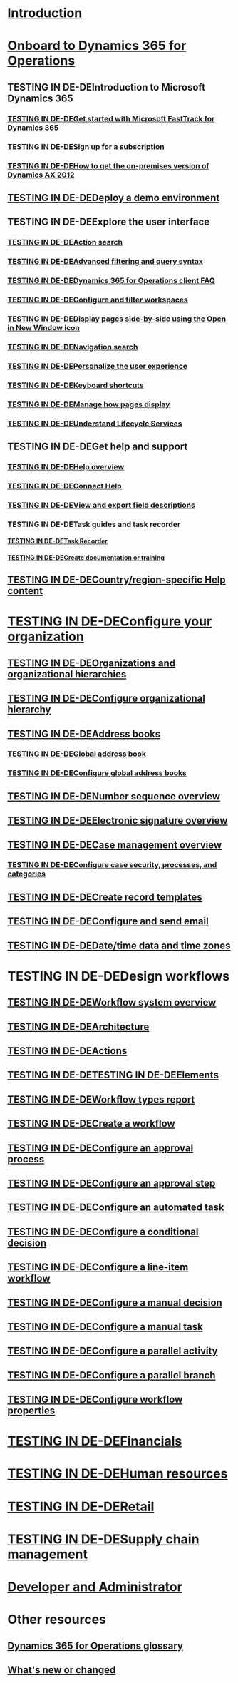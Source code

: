 # [Introduction](index.md)

# [Onboard to Dynamics 365 for Operations](get-started/onboarding-home.md)
## TESTING IN DE-DEIntroduction to Microsoft Dynamics 365
### [TESTING IN DE-DEGet started with Microsoft FastTrack for Dynamics 365](get-started/fasttrack-dynamics-365-overview.md)
### [TESTING IN DE-DESign up for a subscription](/dynamics365/operations/dev-itpro/dev-tools/sign-up-preview-subscription?toc=/dynamics365/operations/toc.json)
### [TESTING IN DE-DEHow to get the on-premises version of Dynamics AX 2012](/dynamics365/operations/dev-itpro/deployment/csp-download-customersource?toc=/dynamics365/operations/toc.json)
## [TESTING IN DE-DEDeploy a demo environment](/dynamics365/operations/dev-itpro/deployment/deploy-demo-environment?toc=/dynamics365/operations/toc.json)

## TESTING IN DE-DEExplore the user interface
### [TESTING IN DE-DEAction search](get-started/action-search.md)
### [TESTING IN DE-DEAdvanced filtering and query syntax](get-started/advanced-filtering-query-options.md)
### [TESTING IN DE-DEDynamics 365 for Operations client FAQ](get-started/client-faq.md)
### [TESTING IN DE-DEConfigure and filter workspaces](get-started/configure-filter-workspaces.md)
### [TESTING IN DE-DEDisplay pages side-by-side using the Open in New Window icon](get-started/display-pages-side-by-side.md)
### [TESTING IN DE-DENavigation search](get-started/navigation-search.md)
### [TESTING IN DE-DEPersonalize the user experience](get-started/personalize-user-experience.md)
### [TESTING IN DE-DEKeyboard shortcuts](get-started/shortcut-keys.md)
### [TESTING IN DE-DEManage how pages display](get-started/window-management.md)
### [TESTING IN DE-DEUnderstand Lifecycle Services](/dynamics365/operations/dev-itpro/lifecycle-services/lcs-works-lcs?toc=/dynamics365/operations/toc.json)

## TESTING IN DE-DEGet help and support
### [TESTING IN DE-DEHelp overview](/dynamics365/operations/dev-itpro/get-started/help-overview?toc=/dynamics365/operations/toc.json)
### [TESTING IN DE-DEConnect Help](/dynamics365/operations/dev-itpro/get-started/help-connect?toc=/dynamics365/operations/toc.json)
### [TESTING IN DE-DEView and export field descriptions](get-started/view-export-field-descriptions.md)

### TESTING IN DE-DETask guides and task recorder
#### [TESTING IN DE-DETask Recorder](/dynamics365/operations/dev-itpro/user-interface/task-recorder?toc=/dynamics365/operations/toc.json)
#### [TESTING IN DE-DECreate documentation or training](/dynamics365/operations/dev-itpro/user-interface/task-recorder?toc=/dynamics365/operations/toc.json)

## [TESTING IN DE-DECountry/region-specific Help content](/dynamics365/operations/dev-itpro/lcs-solutions/country-region?toc=/dynamics365/operations/toc.json)

# [TESTING IN DE-DEConfigure your organization](organization-administration/organization-administration-home-page.md)
## [TESTING IN DE-DEOrganizations and organizational hierarchies](organization-administration/organizations-organizational-hierarchies.md)
## [TESTING IN DE-DEConfigure organizational hierarchy](organization-administration/plan-organizational-hierarchy.md)
## [TESTING IN DE-DEAddress books](organization-administration/qa-address-books.md)
### [TESTING IN DE-DEGlobal address book](organization-administration/overview-global-address-book.md)
### [TESTING IN DE-DEConfigure global address books](organization-administration/plan-configuration-global-address-book-additional-address-books.md)
## [TESTING IN DE-DENumber sequence overview](organization-administration/number-sequence-overview.md)
## [TESTING IN DE-DEElectronic signature overview](organization-administration/electronic-signature-overview.md)
## [TESTING IN DE-DECase management overview](organization-administration/cases.md)
### [TESTING IN DE-DEConfigure case security, processes, and categories](organization-administration/plan-case-management.md)
## [TESTING IN DE-DECreate record templates](organization-administration/record-templates.md)
## [TESTING IN DE-DEConfigure and send email](organization-administration/configure-email.md)
## [TESTING IN DE-DEDate/time data and time zones](organization-administration/date-time-zones.md)

# TESTING IN DE-DEDesign workflows
## [TESTING IN DE-DEWorkflow system overview](organization-administration/overview-workflow-system.md)
## [TESTING IN DE-DEArchitecture](organization-administration/workflow-system-architecture.md)
## [TESTING IN DE-DEActions](organization-administration/workflow-actions.md)
## [TESTING IN DE-DETESTING IN DE-DEElements](organization-administration/workflow-elements.md)
## [TESTING IN DE-DEWorkflow types report](organization-administration/workflow-types-report.md)
## [TESTING IN DE-DECreate a workflow](organization-administration/create-workflow.md)
## [TESTING IN DE-DEConfigure an approval process](organization-administration/configure-approval-process-workflow.md)
## [TESTING IN DE-DEConfigure an approval step](organization-administration/configure-approval-step-workflow.md)
## [TESTING IN DE-DEConfigure an automated task](organization-administration/configure-automated-task-workflow.md)
## [TESTING IN DE-DEConfigure a conditional decision](organization-administration/configure-conditional-decision-workflow.md)
## [TESTING IN DE-DEConfigure a line-item workflow](organization-administration/configure-line-item-workflow.md)
## [TESTING IN DE-DEConfigure a manual decision](organization-administration/configure-manual-decision-workflow.md)
## [TESTING IN DE-DEConfigure a manual task](organization-administration/configure-manual-task-workflow.md)
## [TESTING IN DE-DEConfigure a parallel activity](organization-administration/configure-parallel-activity-workflow.md)
## [TESTING IN DE-DEConfigure a parallel branch](organization-administration/configure-parallel-branch-workflow.md)
## [TESTING IN DE-DEConfigure workflow properties](organization-administration/configure-workflow-properties.md)

# [TESTING IN DE-DEFinancials](/dynamics365/operations/financials/index)

# [TESTING IN DE-DEHuman resources](/dynamics365/operations/human-resources/index)

# [TESTING IN DE-DERetail](/dynamics365/operations/retail/index)

# [TESTING IN DE-DESupply chain management](/dynamics365/operations/scm/index)

# [Developer and Administrator](/dynamics365/operations/dev-itpro/index)

# Other resources
## [Dynamics 365 for Operations glossary](get-started/glossary.md)
## [What's new or changed](/dynamics365/operations/dev-itpro/get-started/whats-new-changed?toc=/dynamics365/operations/toc.json)

